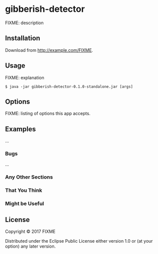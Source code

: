 # gibberish-detector

FIXME: description

## Installation

Download from http://example.com/FIXME.

## Usage

FIXME: explanation

    $ java -jar gibberish-detector-0.1.0-standalone.jar [args]

## Options

FIXME: listing of options this app accepts.

## Examples

...

### Bugs

...

### Any Other Sections
### That You Think
### Might be Useful

## License

Copyright © 2017 FIXME

Distributed under the Eclipse Public License either version 1.0 or (at
your option) any later version.
